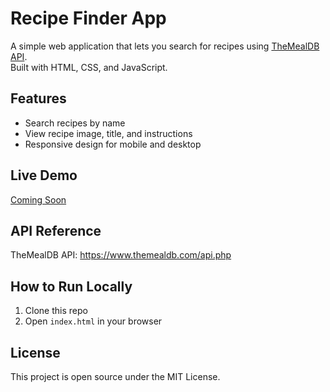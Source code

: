 # Recipe Finder App

A simple web application that lets you search for recipes using [TheMealDB API](https://www.themealdb.com/api.php).  
Built with HTML, CSS, and JavaScript.

## Features
- Search recipes by name
- View recipe image, title, and instructions
- Responsive design for mobile and desktop

## Live Demo
[Coming Soon]()

## API Reference
TheMealDB API: https://www.themealdb.com/api.php

## How to Run Locally
1. Clone this repo
2. Open `index.html` in your browser

## License
This project is open source under the MIT License.